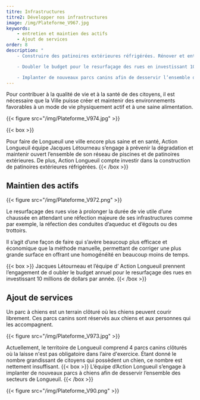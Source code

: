 ```yaml
---
titre: Infrastructures
titre2: Développer nos infrastructures
image: /img/Plateforme_V967.jpg
keywords:
    - entretien et maintien des actifs
    - Ajout de services
order: 8
description: "
    - Construire des patinoires extérieures réfrigérées. Rénover et entretenir rigoureusement le réseau de piscines et de patinoires existant

    - Doubler le budget pour le resurfaçage des rues en investissant 10 millions de dollars par année.

    - Implanter de nouveaux parcs canins afin de desservir l’ensemble des secteurs de Longueuil"
---
```

Pour contribuer à la qualité de vie et à la santé de des citoyens, il est nécessaire que la Ville puisse créer et maintenir des environnements favorables à un mode de vie physiquement actif et à une saine alimentation.

{{< figure src="/img/Plateforme_V974.jpg" >}}

{{< box >}}

Pour faire de Longueuil une ville encore plus saine et en santé, Action Longueuil équipe Jacques  Létourneau  s’engage à prévenir la dégradation et maintenir ouvert l’ensemble de son réseau de piscines et de patinoires extérieures. De plus, Action Longueuil compte investir dans la construction de patinoires extérieures réfrigérées.
{{< /box >}}

## Maintien des actifs

{{< figure src="/img/Plateforme_V972.png" >}}

Le resurfaçage des rues vise à prolonger la durée de vie utile d’une chaussée en attendant une réfection majeure de ses infrastructures comme par exemple, la réfection des conduites d’aqueduc et d’égouts ou des trottoirs.

Il s’agit d’une façon de faire qui s’avère beaucoup plus efficace et économique que la méthode manuelle, permettant de corriger une plus grande surface en offrant une homogénéité en beaucoup moins de temps.

{{< box >}}
Jacques   Létourneau   et l’équipe d’   Action Longueuil  prennent l’engagement de d   oubler le budget annuel pour le resurfaçage des rues en investissant 10 millions de dollars par année.
{{< /box >}}

## Ajout de services

Un parc à chiens est un terrain clôturé où les chiens peuvent courir librement. Ces parcs canins sont réservés aux chiens et aux personnes qui les accompagnent.

{{< figure src="/img/Plateforme_V973.jpg" >}}

Actuellement, le territoire de Longueuil comprend 4 parcs canins clôturés où la laisse n'est pas obligatoire dans l’aire d'exercice. Étant donné le nombre grandissant de citoyens qui possèdent un chien, ce nombre est nettement insuffisant.
{{< box >}}
L’équipe d’Action Longueuil s’engage à implanter de nouveaux parcs  à chiens afin de desservir l’ensemble des secteurs de Longueuil.
{{< /box >}}

{{< figure src="/img/Plateforme_V90.png" >}}
